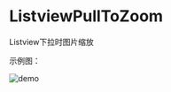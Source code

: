 # ListviewPullToZoom

Listview下拉时图片缩放

示例图：

![demo](https://github.com/cashow/AndroidTricks/blob/master/ListviewPullToZoom/demo.gif)
